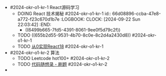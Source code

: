 - #2024-okr-o1-kr-1 React源码学习
	- DOING React 技术揭秘 #2024-okr-o1-kr-1
	  id:: 66d08896-ccba-47e8-a772-f23c670d1b7e
	  :LOGBOOK:
	  CLOCK: [2024-09-22 Sun 22:03:42]
	  :END:
		- ((6499b665-7fd5-4391-8061-9ee0f5d79c2f))
	- TODO  ((655b2d55-9531-4b70-8c0e-8c2d4a2430d8)) #2024-okr-o1-kr-1
	- TODO [从0实现React18](https://appjiz2zqrn2142.pc.xiaoe-tech.com/p/t_pc/goods_pc_detail/goods_detail/p_638035c1e4b07b05581d25db?fromH5=true&type=3) #2024-okr-o1-kr-1
- #2024-okr-o1-kr-2 算法
	- TODO Leetcode hot100+ #2024-okr-o1-kr-2
	- TODO [代码随想录 - 刷题](https://programmercarl.com/) #2024-okr-o1-kr-2
-